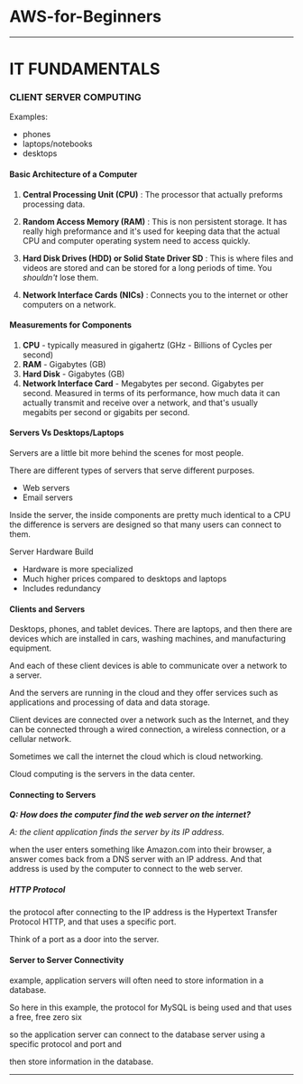 # AWS-for-Beginners

---

# IT FUNDAMENTALS 


### CLIENT SERVER COMPUTING

Examples: 
- phones
- laptops/notebooks
- desktops

#### Basic Architecture of a Computer

1. **Central Processing Unit (CPU)** : The processor that actually preforms processing data.

2. **Random Access Memory (RAM)** : This is non persistent storage. It has really high preformance and it's used for keeping data that the actual CPU and computer operating system need to access quickly. 

3. **Hard Disk Drives (HDD) or Solid State Driver SD** : This is where files and videos are stored and can be stored for a long periods of time. You *shouldn't* lose them.

4. **Network Interface Cards (NICs)** : Connects you to the internet or other computers on a network. 

#### Measurements for Components  

1. **CPU** - typically measured in gigahertz (GHz - Billions of Cycles per second)
2. **RAM** - Gigabytes (GB)
3. **Hard Disk** - Gigabytes (GB)
4. **Network Interface Card** - Megabytes per second. Gigabytes per second. Measured in terms of its performance, how much data it can actually transmit and receive over a network, and that's usually megabits per second or gigabits per second.

#### Servers Vs Desktops/Laptops 

Servers are a little bit more behind the scenes for most people.

There are different types of servers that serve different purposes. 
- Web servers
- Email servers 

Inside the server, the inside components are pretty much identical to a CPU the difference is servers are designed so that many users can connect to them. 

Server Hardware Build 
- Hardware is more specialized 
- Much higher prices compared to desktops and laptops 
- Includes redundancy 

#### Clients and Servers 

Desktops, phones, and tablet devices. There are laptops, and then there are  devices which are installed in cars, washing machines, and manufacturing equipment.

And each of these client devices is able to communicate over a network to a server.

And the servers are running in the cloud and they offer services such as applications and processing of data and data storage.

Client devices are connected over a network such as the Internet, and they can be connected through a wired connection, a wireless connection, or a cellular network.

Sometimes we call the internet the cloud which is cloud networking. 

Cloud computing is the servers in the data center. 

#### Connecting to Servers 

_**Q: How does the computer find the web server on the internet?**_

_A: the client application finds the server by its IP address._

when the user enters something like Amazon.com into their browser, a answer comes back from a DNS server with an IP address. And that address is used by the computer to connect to the web server.

##### HTTP Protocol

the protocol after connecting to the IP address is the Hypertext Transfer Protocol HTTP, and that uses a specific port.

Think of a port as a door into the server.

#### Server to Server Connectivity 

example, application servers will often need to store information in a database.

So here in this example, the protocol for MySQL is being used and that uses a free, free zero six

so the application server can connect to the database server using a specific protocol and port and

then store information in the database.

---

